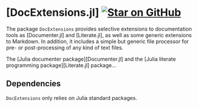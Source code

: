 # [DocExtensions.jl] [![Star on GitHub](https://img.shields.io/github/stars/omlins/DocExtensions.jl.svg)](https://github.com/omlins/DocExtensions.jl/stargazers)
The package `DocExtensions` provides selective extensions to documentation tools as [Documenter.jl] and [Literate.jl], as well as some generic extensions to Markdown. In addition, it includes a simple but generic file processor for pre- or post-processing of any kind of text files.

The [Julia documenter package][Documenter.jl] and the [Julia literate programming package][Literate.jl] package...

## Dependencies
`DocExtensions` only relies on Julia standard packages.
